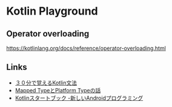 # Kotlin Playground


## Operator overloading

https://kotlinlang.org/docs/reference/operator-overloading.html

## Links

* [３０分で覚えるKotlin文法](http://qiita.com/k5n/items/cc0377b75d8537ef8a85)
* [Mapped TypeとPlatform Typeの話](https://speakerdeck.com/ryotamurohoshi/mapped-typetoplatform-typefalsehua)
* [Kotlinスタートブック -新しいAndroidプログラミング ](http://amzn.to/2hFcH1d)